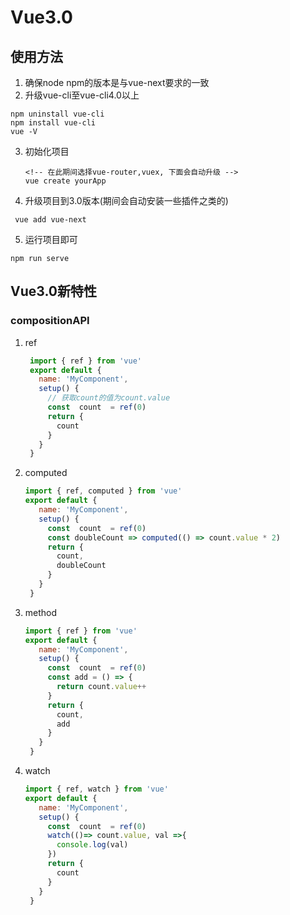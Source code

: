 # Vue3.0

## 使用方法
1. 确保node npm的版本是与vue-next要求的一致
2. 升级vue-cli至vue-cli4.0以上
  ```bush
  npm uninstall vue-cli
  npm install vue-cli
  vue -V 
  ```
3. 初始化项目
   ```bush
   <!-- 在此期间选择vue-router,vuex, 下面会自动升级 -->
   vue create yourApp
   ```
4. 升级项目到3.0版本(期间会自动安装一些插件之类的)
  ```bush
   vue add vue-next
   ```
5. 运行项目即可
  ```bush
  npm run serve
  ```
## Vue3.0新特性


### compositionAPI
1. ref 
    <!-- 不需要在data中声明变量，而是使用ref -->
   ```js
    import { ref } from 'vue'
    export default {
      name: 'MyComponent',
      setup() {
        // 获取count的值为count.value
        const  count  = ref(0)
        return {
          count
        }
      }
    }
   ```
2. computed
   ```js
   import { ref, computed } from 'vue'
   export default {
      name: 'MyComponent',
      setup() {
        const  count  = ref(0)
        const doubleCount => computed(() => count.value * 2)
        return {
          count,
          doubleCount
        }
      }
    }
   ```
3. method
   ```js
   import { ref } from 'vue'
   export default {
      name: 'MyComponent',
      setup() {
        const  count  = ref(0)
        const add = () => {
          return count.value++
        }
        return {
          count,
          add
        }
      }
    }
   ```
4. watch
   ```js
   import { ref, watch } from 'vue'
   export default {
      name: 'MyComponent',
      setup() {
        const  count  = ref(0)
        watch(()=> count.value, val =>{
          console.log(val)
        })
        return {
          count
        }
      }
    }
   ```



